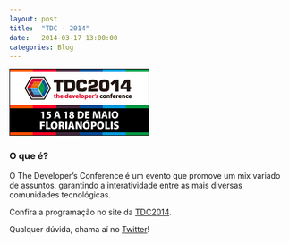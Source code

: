 ```yaml
---
layout: post
title:  "TDC - 2014"
date:   2014-03-17 13:00:00
categories: Blog
---
```


<img src="/img/posts/tdc2014.png" />

<h3>O que é?</h3>
O The Developer’s Conference é um evento que promove um mix variado de assuntos, garantindo a interatividade entre as mais diversas comunidades tecnológicas.

Confira a programação no site da <a href="http://www.thedevelopersconference.com.br/" target="blank">TDC2014</a>.

Qualquer dúvida, chama aí no <a href="https://twitter.com/FRonchii" target="blank">Twitter</a>!




